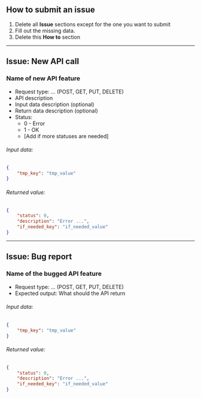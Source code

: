## How to submit an issue
 1. Delete all **Issue** sections except for the one you want to submit
 2. Fill out the missing data.
 3. Delete this **How to** section

***

## Issue: New API call
### Name of new API feature
  - Request type: ... (POST, GET, PUT, DELETE)
  - API description
  - Input data description (optional)
  - Return data description (optional)
  - Status: 
    * 0 - Error
    * 1 - OK
    * [Add if more statuses are needed]

###### Input data:
```JSON
{
    "tmp_key": "tmp_value"
}
```
###### Returned value:
```JSON
{
    "status": 0,
    "description": "Error ...",
    "if_needed_key": "if_needed_value"
}
```
***

## Issue: Bug report
### Name of the bugged API feature
  - Request type: ... (POST, GET, PUT, DELETE)
  - Expected output: What should the API return 

###### Input data:
```JSON
{
    "tmp_key": "tmp_value"
}
```
###### Returned value:
```JSON
{
    "status": 0,
    "description": "Error ...",
    "if_needed_key": "if_needed_value"
}
```
